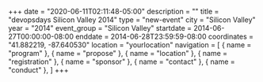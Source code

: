 +++
date = "2020-06-11T02:11:48-05:00"
description = ""
title = "devopsdays Silicon Valley 2014"
type = "new-event"
city = "Silicon Valley"
year = "2014"
event_group = "Silicon Valley"
startdate = 2014-06-27T00:00:00-08:00
enddate = 2014-06-28T23:59:59-08:00
coordinates = "41.882219, -87.640530"
location = "yourlocation"
navigation = [
    { name = "program" },
    { name = "propose" },
    { name = "location" },
    { name = "registration" },
    { name = "sponsor" },
    { name = "contact" },
    { name = "conduct" },
]
+++

